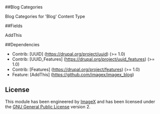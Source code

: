 ##Blog Categories

Blog Categories for 'Blog' Content Type

##Fields

AddThis


##Dependencies

* Contrib: [UUID] (https://drupal.org/project/uuid)  (>= 1.0)
* Contrib: [UUID_Features] (https://drupal.org/project/uuid_features)  (>= 1.0)
* Contrib: [Features] (https://drupal.org/project/features)  (>= 1.0)
* Feature: [AddThis] (https://github.com/imagex/imagex_blog) 


## License

This module has been engineered by [ImageX](http://www.imagexmedia.com) and has been licensed under the [GNU General Public License](http://www.gnu.org/licenses/gpl-2.0.html) version 2.
